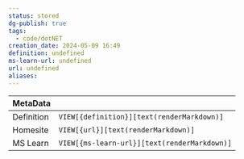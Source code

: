 ```yaml
---
status: stored
dg-publish: true
tags:
  - code/dotNET
creation_date: 2024-05-09 16:49
definition: undefined
ms-learn-url: undefined
url: undefined
aliases:
---
```


| MetaData   |                                              |
| ---------- | -------------------------------------------- |
| Definition | `VIEW[{definition}][text(renderMarkdown)]`   |
| Homesite   | `VIEW[{url}][text(renderMarkdown)]`          |
| MS Learn   | `VIEW[{ms-learn-url}][text(renderMarkdown)]` |
